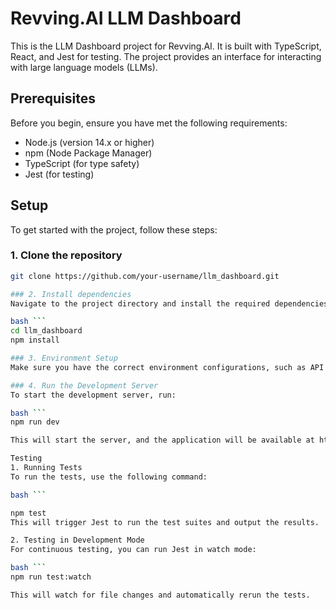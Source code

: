 # Revving.AI LLM Dashboard

This is the LLM Dashboard project for Revving.AI. It is built with TypeScript, React, and Jest for testing. The project provides an interface for interacting with large language models (LLMs).

## Prerequisites

Before you begin, ensure you have met the following requirements:

- Node.js (version 14.x or higher)
- npm (Node Package Manager)
- TypeScript (for type safety)
- Jest (for testing)

## Setup

To get started with the project, follow these steps:

### 1. Clone the repository

```bash
git clone https://github.com/your-username/llm_dashboard.git

### 2. Install dependencies
Navigate to the project directory and install the required dependencies:

bash ```
cd llm_dashboard
npm install

### 3. Environment Setup
Make sure you have the correct environment configurations, such as API keys or any other environment-specific variables. You can add environment variables in a .env file.

### 4. Run the Development Server
To start the development server, run:

bash ```
npm run dev

This will start the server, and the application will be available at http://localhost:3000.

Testing
1. Running Tests
To run the tests, use the following command:

bash ```

npm test
This will trigger Jest to run the test suites and output the results.

2. Testing in Development Mode
For continuous testing, you can run Jest in watch mode:

bash ```
npm run test:watch

This will watch for file changes and automatically rerun the tests.





